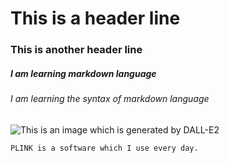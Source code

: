 # This is a header line
### This is another header line
##### I am learning markdown language
###### I am learning the syntax of markdown language
![This is an image which is generated by DALL-E2](https://images.openai.com/blob/b196df3a-6fea-4d86-87b2-f9bb50be64c7/leaf.png?trim=0,0,0,0&width=2000)
```
PLINK is a software which I use every day.
```
